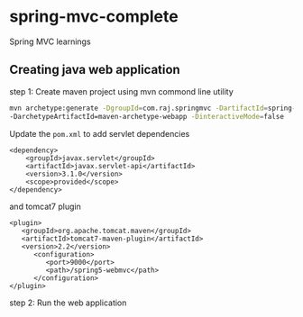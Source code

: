 # spring-mvc-complete
Spring MVC learnings

## Creating java web application

step 1: Create maven project using mvn commond line utility
```bash
mvn archetype:generate -DgroupId=com.raj.springmvc -DartifactId=spring-mvc-complete 
-DarchetypeArtifactId=maven-archetype-webapp -DinteractiveMode=false
```
Update the `pom.xml` to add servlet dependencies

```
<dependency>
    <groupId>javax.servlet</groupId>
    <artifactId>javax.servlet-api</artifactId>
    <version>3.1.0</version>
    <scope>provided</scope>
</dependency>
```

and tomcat7 plugin
```
<plugin>
   <groupId>org.apache.tomcat.maven</groupId>
   <artifactId>tomcat7-maven-plugin</artifactId>
   <version>2.2</version>
      <configuration>
         <port>9000</port>
         <path>/spring5-webmvc</path>
      </configuration>
</plugin>
```
step 2: Run the web application
